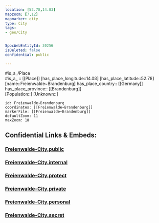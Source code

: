 ```yaml
---
location: [52.78,14.03] 
mapzoom: [7,12] 
mapmarker: city 
type: City
tags:
- geo/City


SpocWebEntityId: 30256
isDeleted: false
confidential: public

---
```

#is_a_/Place  
#is_a_ :: [[Place]] 
[has_place_longitude::14.03] 
[has_place_latitude::52.78] 
[name::Freienwalde~Brandenburg] 
has_place_country:: [[Germany]]  
has_place_province:: [[Brandenburg]]  
[Population::] 
[Unknown::] 


```leaflet
id: Freienwalde~Brandenburg
coordinates: [[Freienwalde~Brandenburg]] 
markerFile: [[Freienwalde~Brandenburg]] 
defaultZoom: 11 
maxZoom: 18
```


## Confidential Links & Embeds: 

### [Freienwalde-City.public](/_public/\Earth\Continent\Europe\Europe~Central\Germany\Germany~East\Brandenburg\counties~Brandenburg\Märkisch-Oderland\cities~Oderland\Bad_Freienwalde\boroughs~FreienwaldeFreienwalde-City.public.md) 

### [Freienwalde-City.internal](/_internal/\Earth\Continent\Europe\Europe~Central\Germany\Germany~East\Brandenburg\counties~Brandenburg\Märkisch-Oderland\cities~Oderland\Bad_Freienwalde\boroughs~FreienwaldeFreienwalde-City.internal.md) 

### [Freienwalde-City.protect](/_protect/\Earth\Continent\Europe\Europe~Central\Germany\Germany~East\Brandenburg\counties~Brandenburg\Märkisch-Oderland\cities~Oderland\Bad_Freienwalde\boroughs~FreienwaldeFreienwalde-City.protect.md) 

### [Freienwalde-City.private](/_private/\Earth\Continent\Europe\Europe~Central\Germany\Germany~East\Brandenburg\counties~Brandenburg\Märkisch-Oderland\cities~Oderland\Bad_Freienwalde\boroughs~FreienwaldeFreienwalde-City.private.md) 

### [Freienwalde-City.personal](/_personal/\Earth\Continent\Europe\Europe~Central\Germany\Germany~East\Brandenburg\counties~Brandenburg\Märkisch-Oderland\cities~Oderland\Bad_Freienwalde\boroughs~FreienwaldeFreienwalde-City.personal.md) 

### [Freienwalde-City.secret](/_secret/\Earth\Continent\Europe\Europe~Central\Germany\Germany~East\Brandenburg\counties~Brandenburg\Märkisch-Oderland\cities~Oderland\Bad_Freienwalde\boroughs~FreienwaldeFreienwalde-City.secret.md)

